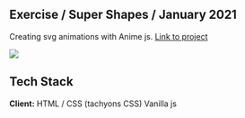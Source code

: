 ## Exercise / Super Shapes / January 2021
Creating svg animations with Anime js. [Link to project](https://in-roma.github.io/super-shapes/)

![](project.gif)



## Tech Stack

**Client:** HTML / CSS (tachyons CSS) Vanilla js 
  